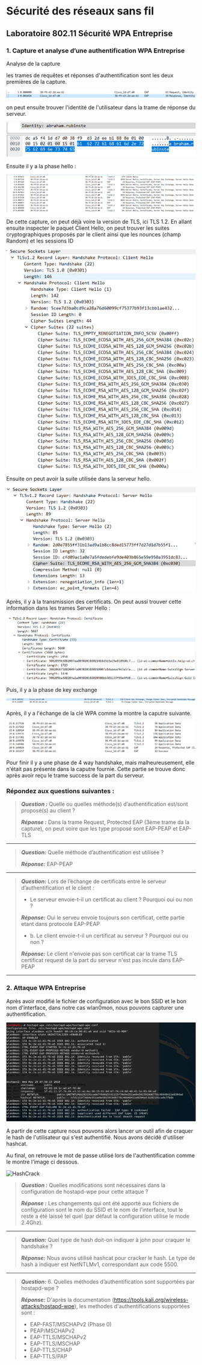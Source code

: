 # Sécurité des réseaux sans fil

## Laboratoire 802.11 Sécurité WPA Entreprise

### 1. Capture et analyse d’une authentification WPA Entreprise

Analyse de la capture

les trames de requêtes et réponses d'authentification sont les deux premières de la capture.

![Auth](./img/Auth.PNG)

on peut ensuite trouver l'identité de l'utilisateur dans la trame de réponse du serveur.

![Identite](./img/identity.PNG)

Ensuite il y a la phase hello :

![Hello](./img/hello.PNG)

De cette capture, on peut déjà voire la version de TLS, ici TLS 1.2.
En allant ensuite inspecter le paquet Client Hello, on peut trouver les suites cryptographiques proposés par le client ainsi que les nounces (champ Random) et les sessions ID

![Cipher](./img/cipher.PNG)

Ensuite on peut avoir la suite utilisée dans la serveur hello.

![Cipher](./img/cipher_serv.PNG)

Après, il y à la transmission des certificats. On peut aussi trouver cette information dans les trames Server Hello :

![Certif](./img/certif_serv.PNG)

Puis, il y a la phase de key exchange  

![Keys](./img/key_exchange.PNG)

Après, il y a l'échange de la clé WPA comme la montre la caputre suivante.

![WPA](./img/data.PNG)

Pour finir il y a une phase de 4 way handshake, mais malheureusement, elle n'était pas présente dans la caputre fournie. Cette partie se trouve donc après avoir reçu le trame success de la part du serveur.

### Répondez aux questions suivantes :

> **_Question :_** Quelle ou quelles méthode(s) d’authentification est/sont proposé(s) au client ?
>
> **_Réponse :_**
 Dans la trame Request, Protected EAP (3ème trame da la capture), on peut voire que les type proposé sont EAP-PEAP et EAP-TLS

---

> **_Question:_** Quelle méthode d’authentification est utilisée ?
>
> **_Réponse:_** EAP-PEAP
---

> **_Question:_** Lors de l’échange de certificats entre le serveur d’authentification et le client :
>
> - Le serveur envoie-t-il un certificat au client ? Pourquoi oui ou non ?
>
> **_Réponse:_**
>  Oui le serveu envoie toujours son certificat, cette partie etant dans protocole EAP-PEAP
> - b.	Le client envoie-t-il un certificat au serveur ? Pourquoi oui ou non ?
>
> **_Réponse:_**
> Le client n'envoie pas son certificat car la trame TLS certificat request de la part du serveur n'est pas incule dans EAP-PEAP

---

### 2. Attaque WPA Entreprise

Après avoir modifié le fichier de configuration avec le bon SSID et le bon nom d'interface, dans notre cas wlan0mon, nous pouvons capturer une authentification.

![part2Lab](./img/part2Lab.jpg)

A partir de cette capture nous pouvons alors lancer un outil afin de craquer le hash de l'utilisateur qui s'est authentifié. Nous avons décidé d'utiliser hashcat.

Au final, on retrouve le mot de passe utilisé lors de l'authentification comme le montre l'image ci dessous.

![HashCrack](C:\Users\olivi\Desktop\HEIGVD-SWI-Labo3-WPA-Entreprise\img\HashCrack.PNG)

> **_Question :_** Quelles modifications sont nécessaires dans la configuration de hostapd-wpe pour cette attaque ?
>
> **_Réponse :_** Les changements qui ont été apporté aux fichiers de configuration sont le nom du SSID et le nom de l'interface, tout le reste a été laissé tel quel (par défaut la configuration utilise le mode 2.4Ghz).

---

> **_Question:_** Quel type de hash doit-on indiquer à john pour craquer le handshake ?
>
> **_Réponse:_** Nous avons utilisé hashcat pour cracker le hash. Le type de hash à indiquer est NetNTLMv1, correspondant aux code 5500.

---

> **_Question:_** 6.	Quelles méthodes d’authentification sont supportées par hostapd-wpe ?
>
> **_Réponse:_** D'après la documentation (https://tools.kali.org/wireless-attacks/hostapd-wpe), les methodes d'authentifications supportées sont :
>
> - EAP-FAST/MSCHAPv2 (Phase 0)
> - PEAP/MSCHAPv2
> - EAP-TTLS/MSCHAPv2
> - EAP-TTLS/MSCHAP
> - EAP-TTLS/CHAP
> - EAP-TTLS/PAP
